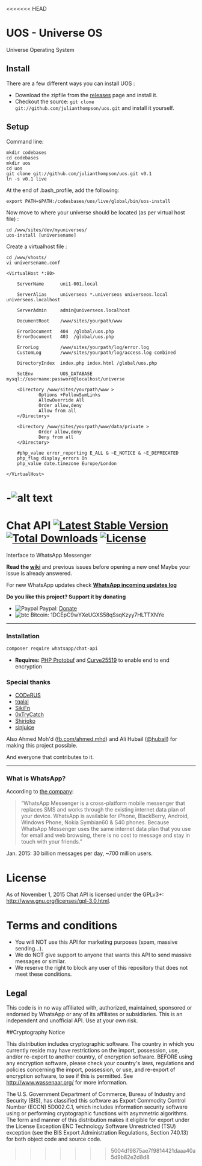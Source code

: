 <<<<<<< HEAD
# UOS - Universe OS

Universe Operating System

## Install
There are a few different ways you can install UOS :

* Download the zipfile from the [releases](https://github.com/julianthompson/uos/releases) page and install it. 
* Checkout the source: `git clone git://github.com/julianthompson/uos.git` and install it yourself.
   
## Setup

Command line:
```
mkdir codebases
cd codebases
mkdir uos
cd uos
git clone git://github.com/julianthompson/uos.git v0.1
ln -s v0.1 live
```

At the end of .bash_profile, add the following:
```
export PATH=$PATH:/codesbases/uos/live/global/bin/uos-install
```

Now move to where your universe should be located (as per virtual host file) :
```
cd /www/sites/dev/myuniverses/
uos-install [universename]
```

Create a virtualhost file :
```
cd /www/vhosts/
vi universename.conf
```

```
<VirtualHost *:80>

	ServerName      uni1-001.local
	
	ServerAlias     universeos *.universeos universeos.local universeos.localhost
	
	ServerAdmin     admin@universeos.localhost
	
	DocumentRoot    /www/sites/yourpath/www
	
	ErrorDocument   404  /global/uos.php
	ErrorDocument   403  /global/uos.php
	
	ErrorLog        /www/sites/yourpath/log/error.log
	CustomLog       /www/sites/yourpath/log/access.log combined
	
	DirectoryIndex  index.php index.html /global/uos.php
	
	SetEnv          UOS_DATABASE    mysql://username:password@localhost/universe
	
	<Directory /www/sites/yourpath/www >
	        Options +FollowSymLinks
	        AllowOverride All
	        Order allow,deny
	        Allow from all
	</Directory>
	
	<Directory /www/sites/yourpath/www/data/private >
	        Order allow,deny
	        Deny from all
	</Directory>
	
	#php_value error_reporting E_ALL & ~E_NOTICE & ~E_DEPRECATED
	php_flag display_errors On
	php_value date.timezone Europe/London

</VirtualHost>
```


-![alt text](http://i.imgur.com/WWLYo.gif "Frustrated cat can't believe this is the 12th time he's clicked on an auto-linked README.md URL")
=======
# Chat API [![Latest Stable Version](https://poser.pugx.org/whatsapp/chat-api/v/stable)](https://packagist.org/packages/whatsapp/chat-api) [![Total Downloads](https://poser.pugx.org/whatsapp/chat-api/downloads)](https://packagist.org/packages/whatsapp/chat-api) [![License](https://poser.pugx.org/whatsapp/chat-api/license)](https://packagist.org/packages/whatsapp/chat-api)

Interface to WhatsApp Messenger

**Read the [wiki](https://github.com/mgp25/Chat-API/wiki)** and previous issues before opening a new one! Maybe your issue is already answered.

For new WhatsApp updates check **[WhatsApp incoming updates log](https://github.com/mgp25/Chat-API/wiki/WhatsApp-incoming-updates)**

**Do you like this project? Support it by donating**
- ![Paypal](https://raw.githubusercontent.com/reek/anti-adblock-killer/gh-pages/images/paypal.png) Paypal: [Donate](https://www.paypal.com/cgi-bin/webscr?cmd=_s-xclick&hosted_button_id=YNVNPLE45DNG6)
- ![btc](https://camo.githubusercontent.com/4bc31b03fc4026aa2f14e09c25c09b81e06d5e71/687474703a2f2f7777772e6d6f6e747265616c626974636f696e2e636f6d2f696d672f66617669636f6e2e69636f) Bitcoin: 1DCEpC9wYXeUGXS58qSsqKzyy7HLTTXNYe 

----------
### Installation

```sh
composer require whatsapp/chat-api
```

- **Requires:** [PHP Protobuf](https://github.com/allegro/php-protobuf) and [Curve25519](https://github.com/mgp25/curve25519-php) to enable end to end encryption

### Special thanks

- [CODeRUS](https://github.com/CODeRUS)
- [tgalal](https://github.com/tgalal)
- [SikiFn](https://github.com/SikiFn)
- [0xTryCatch](https://github.com/0xTryCatch)
- [Shirioko](https://github.com/shirioko)
- [sinjuice](https://github.com/sinjuice)

Also Ahmed Moh'd ([fb.com/ahmed.mhd](fb.com/ahmed.mhd)) and Ali Hubail ([@hubail](https://twitter.com/hubail)) for making this project possible.

And everyone that contributes to it.

----------

### What is WhatsApp?
According to [the company](http://www.whatsapp.com/):

> “WhatsApp Messenger is a cross-platform mobile messenger that replaces SMS and works through the existing internet data plan of your device. WhatsApp is available for iPhone, BlackBerry, Android, Windows Phone, Nokia Symbian60 & S40 phones. Because WhatsApp Messenger uses the same internet data plan that you use for email and web browsing, there is no cost to message and stay in touch with your friends.”

Jan. 2015: 30 billion messages per day, ~700 million users.

# License

As of November 1, 2015 Chat API is licensed under the GPLv3+: http://www.gnu.org/licenses/gpl-3.0.html.

# Terms and conditions

- You will NOT use this API for marketing purposes (spam, massive sending...).
- We do NOT give support to anyone that wants this API to send massive messages or similar.
- We reserve the right to block any user of this repository that does not meet these conditions.

## Legal

This code is in no way affiliated with, authorized, maintained, sponsored or endorsed by WhatsApp or any of its affiliates or subsidiaries. This is an independent and unofficial API. Use at your own risk.


##Cryptography Notice

This distribution includes cryptographic software. The country in which you currently reside may have restrictions on the import, possession, use, and/or re-export to another country, of encryption software. BEFORE using any encryption software, please check your country's laws, regulations and policies concerning the import, possession, or use, and re-export of encryption software, to see if this is permitted. See http://www.wassenaar.org/ for more information.

The U.S. Government Department of Commerce, Bureau of Industry and Security (BIS), has classified this software as Export Commodity Control Number (ECCN) 5D002.C.1, which includes information security software using or performing cryptographic functions with asymmetric algorithms. The form and manner of this distribution makes it eligible for export under the License Exception ENC Technology Software Unrestricted (TSU) exception (see the BIS Export Administration Regulations, Section 740.13) for both object code and source code.
>>>>>>> 5004d19875ae7f9814421daaa40a5d9b82e2d8d8
